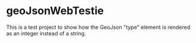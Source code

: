geoJsonWebTestie
================
This is a test project to show how the GeoJson "type" element is rendered as an integer instead of a string.
